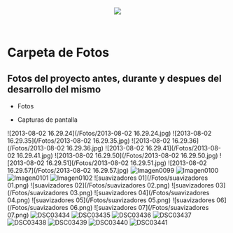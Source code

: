 <br/>
<p align="center">
  <img src="https://avatars2.githubusercontent.com/u/15052789?v=3&s=200">
</p>
<br/>

# Carpeta de Fotos

## Fotos del proyecto antes, durante y despues del desarrollo del mismo

* Fotos

* Capturas de pantalla

![2013-08-02 16.29.24](/Fotos/2013-08-02 16.29.24.jpg)
![2013-08-02 16.29.35](/Fotos/2013-08-02 16.29.35.jpg)
![2013-08-02 16.29.36](/Fotos/2013-08-02 16.29.36.jpg)
![2013-08-02 16.29.41](/Fotos/2013-08-02 16.29.41.jpg)
![2013-08-02 16.29.50](/Fotos/2013-08-02 16.29.50.jpg)
![2013-08-02 16.29.51](/Fotos/2013-08-02 16.29.51.jpg)
![2013-08-02 16.29.57](/Fotos/2013-08-02 16.29.57.jpg)
![Imagen0099](/Fotos/Imagen0099.jpg)
![Imagen0100](/Fotos/Imagen0100.jpg)
![Imagen0101](/Fotos/Imagen0101.jpg)
![Imagen0102](/Fotos/Imagen0102.jpg)
![suavizadores 01](/Fotos/suavizadores 01.png)
![suavizadores 02](/Fotos/suavizadores 02.png)
![suavizadores 03](/Fotos/suavizadores 03.png)
![suavizadores 04](/Fotos/suavizadores 04.png)
![suavizadores 05](/Fotos/suavizadores 05.png)
![suavizadores 06](/Fotos/suavizadores 06.png)
![suavizadores 07](/Fotos/suavizadores 07.png)
![DSC03434](/Fotos/DSC03434.JPG)
![DSC03435](/Fotos/DSC03435.JPG)
![DSC03436](/Fotos/DSC03436.JPG)
![DSC03437](/Fotos/DSC03437.JPG)
![DSC03438](/Fotos/DSC03438.JPG)
![DSC03439](/Fotos/DSC03439.JPG)
![DSC03440](/Fotos/DSC03440.JPG)
![DSC03441](/Fotos/DSC03441.JPG)